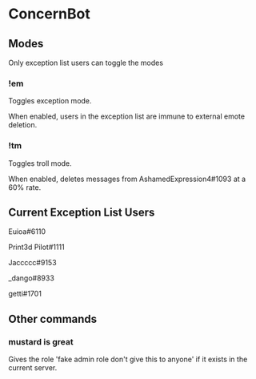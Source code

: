 # ConcernBot
## Modes
Only exception list users can toggle the modes

### !em
Toggles exception mode.

When enabled, users in the exception list are immune to external emote deletion.

### !tm
Toggles troll mode.

When enabled, deletes messages from AshamedExpression4#1093 at a 60% rate.

## Current Exception List Users
Euioa#6110

Print3d Pilot#1111

Jaccccc#9153

\_dango#8933

getti#1701

## Other commands
### mustard is great
Gives the role 'fake admin role don't give this to anyone' if it exists in the current server.